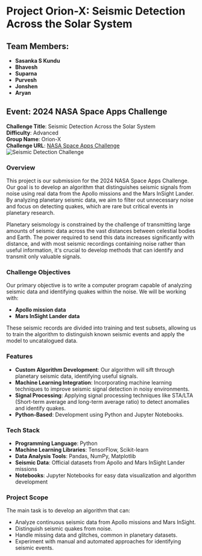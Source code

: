 # Project Orion-X: Seismic Detection Across the Solar System

## Team Members:
- **Sasanka S Kundu**
- **Bhavesh**
- **Suparna**
- **Purvesh**
- **Jonshen**
- **Aryan**

## Event: 2024 NASA Space Apps Challenge
**Challenge Title**: Seismic Detection Across the Solar System  
**Difficulty**: Advanced  
**Group Name**: Orion-X  
**Challenge URL**: [NASA Space Apps Challenge](https://youtu.be/pQfwtutsjFw) ![Seismic Detection Challenge](URL_to_hosted_image) <!-- Replace with actual image URL -->


### Overview
This project is our submission for the 2024 NASA Space Apps Challenge. Our goal is to develop an algorithm that distinguishes seismic signals from noise using real data from the Apollo missions and the Mars InSight Lander. By analyzing planetary seismic data, we aim to filter out unnecessary noise and focus on detecting quakes, which are rare but critical events in planetary research.

Planetary seismology is constrained by the challenge of transmitting large amounts of seismic data across the vast distances between celestial bodies and Earth. The power required to send this data increases significantly with distance, and with most seismic recordings containing noise rather than useful information, it's crucial to develop methods that can identify and transmit only valuable signals.

### Challenge Objectives
Our primary objective is to write a computer program capable of analyzing seismic data and identifying quakes within the noise. We will be working with:
- **Apollo mission data**
- **Mars InSight Lander data**

These seismic records are divided into training and test subsets, allowing us to train the algorithm to distinguish known seismic events and apply the model to uncatalogued data.

### Features
- **Custom Algorithm Development**: Our algorithm will sift through planetary seismic data, identifying useful signals.
- **Machine Learning Integration**: Incorporating machine learning techniques to improve seismic signal detection in noisy environments.
- **Signal Processing**: Applying signal processing techniques like STA/LTA (Short-term average and long-term average ratio) to detect anomalies and identify quakes.
- **Python-Based**: Development using Python and Jupyter Notebooks.

### Tech Stack
- **Programming Language**: Python
- **Machine Learning Libraries**: TensorFlow, Scikit-learn
- **Data Analysis Tools**: Pandas, NumPy, Matplotlib
- **Seismic Data**: Official datasets from Apollo and Mars InSight Lander missions
- **Notebooks**: Jupyter Notebooks for easy data visualization and algorithm development

### Project Scope
The main task is to develop an algorithm that can:
- Analyze continuous seismic data from Apollo missions and Mars InSight.
- Distinguish seismic quakes from noise.
- Handle missing data and glitches, common in planetary datasets.
- Experiment with manual and automated approaches for identifying seismic events.
